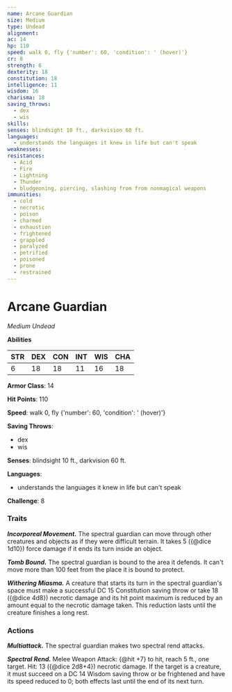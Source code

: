 ```yaml
---
name: Arcane Guardian
size: Medium
type: Undead
alignment: 
ac: 14
hp: 110
speed: walk 0, fly {'number': 60, 'condition': ' (hover)'}
cr: 8
strength: 6
dexterity: 18
constitution: 18
intelligence: 11
wisdom: 16
charisma: 18
saving_throws:
  - dex
  - wis
skills:
senses: blindsight 10 ft., darkvision 60 ft.
languages:
  - understands the languages it knew in life but can't speak
weaknesses:
resistances:
  - Acid
  - Fire
  - Lightning
  - Thunder
  - bludgeoning, piercing, slashing from from nonmagical weapons
immunities:
  - cold
  - necrotic
  - poison
  - charmed
  - exhaustion
  - frightened
  - grappled
  - paralyzed
  - petrified
  - poisoned
  - prone
  - restrained
---
```


# Arcane Guardian

*Medium Undead*

**Abilities**

| STR | DEX | CON | INT | WIS | CHA |
| --- | --- | --- | --- | --- | --- |
| 6 | 18 | 18 | 11 | 16 | 18 |

**Armor Class**: 14

**Hit Points**: 110

**Speed**: walk 0, fly {'number': 60, 'condition': ' (hover)'}

**Saving Throws**:
  - dex
  - wis

**Senses**: blindsight 10 ft., darkvision 60 ft.

**Languages**:
  - understands the languages it knew in life but can't speak

**Challenge**: 8

### Traits
***Incorporeal Movement.*** The spectral guardian can move through other creatures and objects as if they were difficult terrain. It takes 5 ({@dice 1d10}) force damage if it ends its turn inside an object.

***Tomb Bound.*** The spectral guardian is bound to the area it defends. It can't move more than 100 feet from the place it is bound to protect.

***Withering Miasma.*** A creature that starts its turn in the spectral guardian's space must make a successful DC 15 Constitution saving throw or take 18 ({@dice 4d8}) necrotic damage and its hit point maximum is reduced by an amount equal to the necrotic damage taken. This reduction lasts until the creature finishes a long rest.

### Actions
***Multiattack.*** The spectral guardian makes two spectral rend attacks.

***Spectral Rend.*** Melee Weapon Attack: {@hit +7} to hit, reach 5 ft., one target. Hit: 13 ({@dice 2d8+4}) necrotic damage. If the target is a creature, it must succeed on a DC 14 Wisdom saving throw or be frightened and have its speed reduced to 0; both effects last until the end of its next turn.

